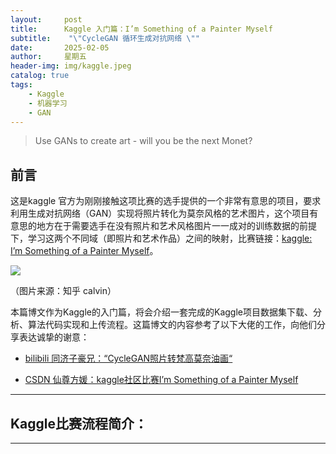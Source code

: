 ```yaml
---
layout:     post
title:      Kaggle 入门篇：I’m Something of a Painter Myself
subtitle:    "\"CycleGAN 循环生成对抗网络 \""
date:       2025-02-05
author:     星期五
header-img: img/kaggle.jpeg
catalog: true
tags:
    - Kaggle
    - 机器学习
    - GAN
---
```


> Use GANs to create art - will you be the next Monet?

## 前言

这是kaggle 官方为刚刚接触这项比赛的选手提供的一个非常有意思的项目，要求利用生成对抗网络（GAN）实现将照片转化为莫奈风格的艺术图片，这个项目有意思的地方在于需要选手在没有照片和艺术风格图片一一成对的训练数据的前提下，学习这两个不同域（即照片和艺术作品）之间的映射，比赛链接：[kaggle: I’m Something of a Painter Myself](https://www.kaggle.com/competitions/gan-getting-started/data)。

![](https://github.com/fangyuanleo/fangyuanleo.github.io/blob/master/post_fig/kaggle/monet/compare.png?raw=true)

（图片来源：知乎 calvin）

本篇博文作为Kaggle的入门篇，将会介绍一套完成的Kaggle项目数据集下载、分析、算法代码实现和上传流程。这篇博文的内容参考了以下大佬的工作，向他们分享表达诚挚的谢意：

- [bilibili 同济子豪兄：“CycleGAN照片转梵高莫奈油画“](https://www.bilibili.com/video/BV1wv4y1T71F/?vd_source=93c96df915e6ddad65b78774bf3baf9f)

- [CSDN 仙尊方媛：kaggle社区比赛I’m Something of a Painter Myself](https://blog.csdn.net/m0_73542617/article/details/140230469)

---

## Kaggle比赛流程简介：

---

<!-- Gitalk 评论 start --> <!-- Gitalk end -->

<!-- Gitalk 评论 start -->

<!-- Gitalk end -->
